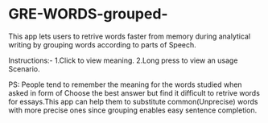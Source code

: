 # GRE-WORDS-grouped-
This app lets users to retrive words faster from memory during analytical writing by grouping words according to parts of Speech.
  
  Instructions:-
    1.Click to view meaning.
    2.Long press to view an usage Scenario.

PS:   People tend to remember the meaning for the words studied when asked in form of Choose the best answer but find it difficult to retrive words for essays.This app can help them to substitute common(Unprecise) words with more precise ones since grouping enables easy sentence completion.
